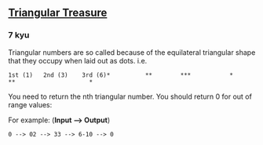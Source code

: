 <h2><a href=https://www.codewars.com/kata/525e5a1cb735154b320002c8/train/javascript target="_blank">Triangular Treasure</a></h2><h3>7 kyu</h3><p>Triangular numbers are so called because of the equilateral triangular shape that they occupy when laid out as dots. i.e.</p><pre><code>1st (1)   2nd (3)    3rd (6)*          **        ***           *         **                     *</code></pre><p>You need to return the nth triangular number. You should return 0 for out of range values:</p><p>For example: (<strong>Input --&gt; Output</strong>)</p><pre><code>0 --&gt; 02 --&gt; 33 --&gt; 6-10 --&gt; 0</code></pre>